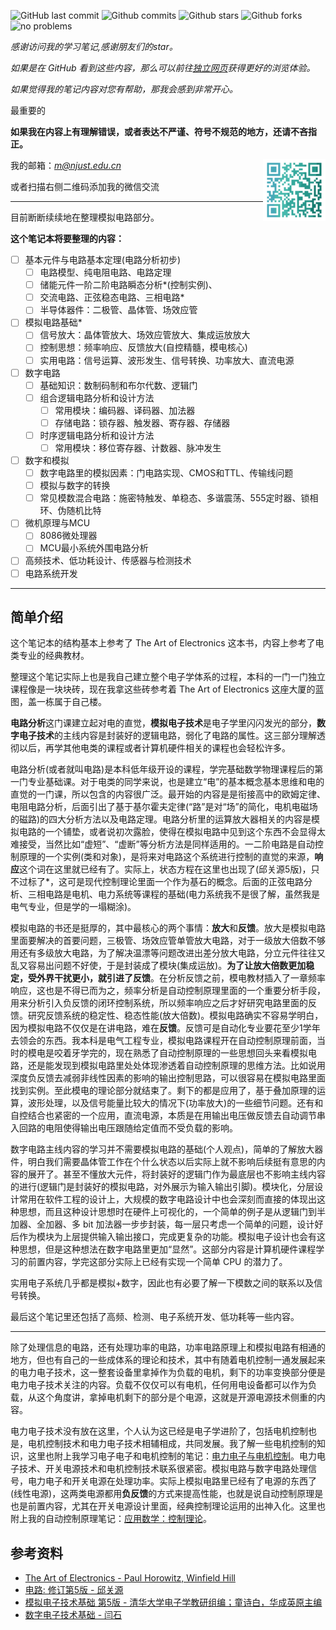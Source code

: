 
![GitHub last commit](https://badgen.net/github/last-commit/xym-ee/electronics/main)
![Github commits](https://badgen.net/github/commits/xym-ee/electronics/main)
![Github stars](https://badgen.net/github/stars/xym-ee/electronics)
![Github forks](https://badgen.net/github/forks/xym-ee/electronics)
![no problems](https://badgen.net/badge/license/CC-BY-NC-SA%204.0/blue)

*感谢访问我的学习笔记,感谢朋友们的star。*

*如果是在 GitHub 看到这些内容，那么可以前往[独立网页](https://xym.work/electronics/)获得更好的浏览体验。*

*如果觉得我的笔记内容对您有帮助，那我会感到非常开心。*

最重要的

**如果我在内容上有理解错误，或者表达不严谨、符号不规范的地方，还请不吝指正。**

<img src = "./images/wechat.png" width="100px" align="right">

我的邮箱：[*m@njust.edu.cn*]()

或者扫描右侧二维码添加我的微信交流

---

目前断断续续地在整理模拟电路部分。

**这个笔记本将要整理的内容：**
- [ ] 基本元件与电路基本定理(电路分析初步)
  - [ ] 电路模型、纯电阻电路、电路定理
  - [ ] 储能元件一阶二阶电路瞬态分析*(控制实例)、
  - [ ] 交流电路、正弦稳态电路、三相电路*
  - [ ] 半导体器件：二极管、晶体管、场效应管
- [ ] 模拟电路基础*
  - [ ] 信号放大：晶体管放大、场效应管放大、集成运放放大
  - [ ] 控制思想：频率响应、反馈放大(自控精髓，模电核心)
  - [ ] 实用电路：信号运算、波形发生、信号转换、功率放大、直流电源
- [ ] 数字电路
    - [ ] 基础知识：数制码制和布尔代数、逻辑门
    - [ ] 组合逻辑电路分析和设计方法
      - [ ] 常用模块：编码器、译码器、加法器
      - [ ] 存储电路：锁存器、触发器、寄存器、存储器
    - [ ] 时序逻辑电路分析和设计方法
      - [ ] 常用模块：移位寄存器、计数器、脉冲发生
- [ ] 数字和模拟
  - [ ] 数字电路里的模拟因素：门电路实现、CMOS和TTL、传输线问题
  - [ ] 模拟与数字的转换
  - [ ] 常见模数混合电路：施密特触发、单稳态、多谐震荡、555定时器、锁相环、伪随机比特
- [ ] 微机原理与MCU
  - [ ] 8086微处理器
  - [ ] MCU最小系统外围电路分析
- [ ] 高频技术、低功耗设计、传感器与检测技术
- [ ] 电路系统开发

---

## 简单介绍

这个笔记本的结构基本上参考了 The Art of Electronics 这本书，内容上参考了电类专业的经典教材。

整理这个笔记实际上也是我自己建立整个电子学体系的过程，本科的一门一门独立课程像是一块块砖，现在我拿这些砖参考着 The Art of Electronics 这座大厦的蓝图，盖一栋属于自己楼。

**电路分析**这门课建立起对电的直觉，**模拟电子技术**是电子学里闪闪发光的部分，**数字电子技术**的主线内容是封装好的逻辑电路，弱化了电路的属性。这三部分理解透彻以后，再学其他电类的课程或者计算机硬件相关的课程也会轻松许多。

电路分析(或者就叫电路)是本科低年级开设的课程，学完基础数学物理课程后的第一门专业基础课。对于电类的同学来说，也是建立“电”的基本概念基本思维和电的直觉的一门课，所以包含的内容很广泛。最开始的内容是是衔接高中的欧姆定律、电阻电路分析，后面引出了基于基尔霍夫定律(“路”是对“场”的简化，电机电磁场的磁路)的四大分析方法以及电路定理。电路分析里的运算放大器相关的内容是模拟电路的一个铺垫，或者说初次露脸，使得在模拟电路中见到这个东西不会显得太难接受，当然比如“虚短”、“虚断”等分析方法是同样适用的。一二阶电路是自动控制原理的一个实例(类和对象)，是将来对电路这个系统进行控制的直觉的来源，**响应**这个词在这里就已经有了。实际上，状态方程在这里也出现了(邱关源5版)，只不过标了*，这可是现代控制理论里面一个作为基石的概念。后面的正弦电路分析、三相电路是电机、电力系统等课程的基础(电力系统我不是很了解，虽然我是电气专业，但是学的一塌糊涂)。

模拟电路的书还是挺厚的，其中最核心的两个事情：**放大**和**反馈**。放大是模拟电路里面要解决的首要问题，三极管、场效应管单管放大电路，对于一级放大倍数不够用还有多级放大电路，为了解决温漂等问题改进出差分放大电路，分立元件往往又乱又容易出问题不好使，于是封装成了模块(集成运放)。**为了让放大倍数更加稳定，受外界干扰更小，就引进了反馈**。在分析反馈之前，模电教材插入了一章频率响应，这也是不得已而为之，频率分析是自动控制原理里面的一个重要分析手段，用来分析引入负反馈的闭环控制系统，所以频率响应之后才好研究电路里面的反馈。研究反馈系统的稳定性、稳态性能(放大倍数)。模拟电路确实不容易学明白，因为模拟电路不仅仅是在讲电路，难在**反馈**。反馈可是自动化专业要花至少1学年去领会的东西。我本科是电气工程专业，模拟电路课程开在自动控制原理前面，当时的模电是咬着牙学完的，现在熟悉了自动控制原理的一些思想回头来看模拟电路，还是能发现到模拟电路里处处体现渗透着自动控制原理的思维方法。比如说用深度负反馈去减弱非线性因素的影响的输出控制思路，可以很容易在模拟电路里面找到实例。至此模电的理论部分就结束了。剩下的都是应用了，基于叠加原理的运算，波形处理，以及信号能量比较大的情况下(功率放大)的一些细节问题。还有和自控结合也紧密的一个应用，直流电源，本质是在用输出电压做反馈去自动调节串入回路的电阻使得输出电压跟随给定值而不受负载的影响。

数字电路主线内容的学习并不需要模拟电路的基础(个人观点)，简单的了解放大器件，明白我们需要晶体管工作在个什么状态以后实际上就不影响后续挺有意思的内容的展开了。甚至不懂放大元件，将封装好的逻辑门作为最底层也不影响主线内容的进行(逻辑门是封装好的模拟电路，对外展示为输入输出引脚)。模块化，分层设计常用在软件工程的设计上，大规模的数字电路设计中也会深刻而直接的体现出这种思想，而且这种设计思想时在硬件上可视化的，一个简单的例子是从逻辑门到半加器、全加器、多 bit 加法器一步步封装，每一层只考虑一个简单的问题，设计好后作为模块为上层提供输入输出接口，完成更复杂的功能。模拟电子设计也会有这种思想，但是这种想法在数字电路里更加“显然”。这部分内容是计算机硬件课程学习的前置内容，学完这部分实际上已经有实现一个简单 CPU 的潜力了。

实用电子系统几乎都是模拟+数字，因此也有必要了解一下模数之间的联系以及信号转换。

最后这个笔记里还包括了高频、检测、电子系统开发、低功耗等一些内容。

---

除了处理信息的电路，还有处理功率的电路，功率电路原理上和模拟电路有相通的地方，但也有自己的一些成体系的理论和技术，其中有随着电机控制一通发展起来的电力电子技术，这一整套设备里拿掉作为负载的电机，剩下的功率变换部分便是电力电子技术关注的内容。负载不仅仅可以有电机，任何用电设备都可以作为负载，从这个角度讲，拿掉电机剩下的部分是个电源，这就是开源电源技术侧重的内容。

电力电子技术没有放在这里，个人认为这已经是电子学进阶了，包括电机控制也是，电机控制技术和电力电子技术相辅相成，共同发展。我了解一些电机控制的知识，这里也附上我学习电子电子和电机控制的笔记：[电力电子与电机控制](https://xym.work/motor-control/)。电力电子技术、开关电源技术和电机控制技术联系很紧密。模拟电路与数字电路处理信号，电力电子和开关电源在处理功率。实际上模拟电路里已经有了电源的东西了(线性电源)，这两类电源都用**负反馈**的方式来提高性能，也就是说自动控制原理是也是前置内容，尤其在开关电源设计里面，经典控制理论运用的出神入化。这里也附上我的自动控制原理笔记：[应用数学：控制理论](https://xym.work/math/part4/)。


## 参考资料

- [The Art of Electronics - Paul Horowitz, Winfield Hill](https://sg1lib.org/book/2621378/9bb6fa)
- [电路: 修订第5版 - 邱关源](https://sg1lib.org/book/11426662/ceb7fd)
- [模拟电子技术基础 第5版 - 清华大学电子学教研组编；童诗白，华成英原主编](https://sg1lib.org/book/16599034/bb8c3f)
- [数字电子技术基础 - 闫石](https://sg1lib.org/book/14037968/797f47)

